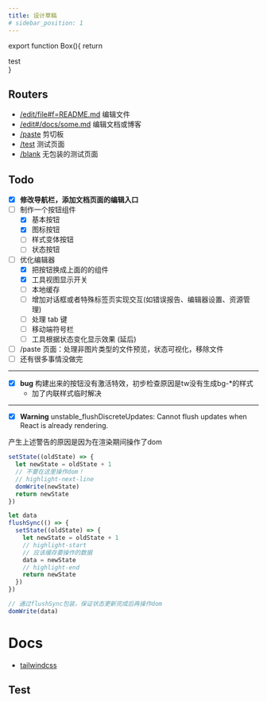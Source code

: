 ```yaml
---
title: 设计草稿
# sidebar_position: 1
---
```


<!-- JSX -->

export function Box(){
  return <div className='h-32 bg-gray-500 text-white'>test</div>
}

<!-- END JSX -->

## Routers

- [/edit/file#f=README.md](/edit/file#f=README.md&f=static/test.sh&f=static/test.java)  编辑文件
- [/edit#/docs/some.md](/edit#/docs/some.md)  编辑文档或博客
- [/paste](/paste)   剪切板
- [/test](/test) 测试页面
- [/blank](/blank) 无包装的测试页面



## Todo

- [X] **修改导航栏，添加文档页面的编辑入口**
- [ ] 制作一个按钮组件
  - [x] 基本按钮
  - [X] 图标按钮
  - [ ] 样式变体按钮
  - [ ] 状态按钮
- [ ] 优化编辑器
  - [x] 把按钮换成上面的的组件
  - [x] 工具视图显示开关
  - [ ] 本地缓存
  - [ ] 增加对话框或者特殊标签页实现交互(如错误报告、编辑器设置、资源管理)
  - [ ] 处理 tab 键
  - [ ] 移动端符号栏
  - [ ] 工具根据状态变化显示效果 (延后)
- [ ] /paste 页面：处理非图片类型的文件预览，状态可视化，移除文件
- [ ] 还有很多事情没做完

---
- [x] **bug** 构建出来的按钮没有激活特效，初步检查原因是tw没有生成bg-*的样式
  - 加了内联样式临时解决 

---
- [x] **Warning**  unstable_flushDiscreteUpdates: Cannot flush updates when React is already rendering.
  
产生上述警告的原因是因为在渲染期间操作了dom
```jsx
setState((oldState) => {
  let newState = oldState + 1
  // 不要在这里操作dom！
  // highlight-next-line
  domWrite(newState)
  return newState
})
```

```jsx
let data  
flushSync(() => {
  setState((oldState) => {
    let newState = oldState + 1
    // highlight-start
    // 应该缓存要操作的数据
    data = newState
    // highlight-end
    return newState
  })
})

// 通过flushSync包装，保证状态更新完成后再操作dom
domWrite(data)
```

# Docs
- [tailwindcss](https://tailwindcss.com/docs/customizing-colors)


## Test

<Box />




























